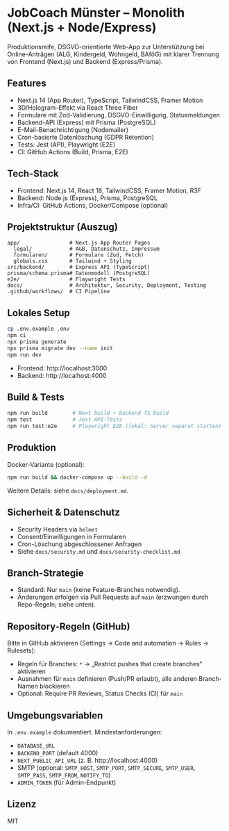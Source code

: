 # JobCoach Münster – Monolith (Next.js + Node/Express)

Produktionsreife, DSGVO-orientierte Web-App zur Unterstützung bei Online-Anträgen (ALG, Kindergeld, Wohngeld, BAföG) mit klarer Trennung von Frontend (Next.js) und Backend (Express/Prisma).

## Features
- Next.js 14 (App Router), TypeScript, TailwindCSS, Framer Motion
- 3D/Hologram-Effekt via React Three Fiber
- Formulare mit Zod-Validierung, DSGVO-Einwilligung, Statusmeldungen
- Backend-API (Express) mit Prisma (PostgreSQL)
- E-Mail-Benachrichtigung (Nodemailer)
- Cron-basierte Datenlöschung (GDPR Retention)
- Tests: Jest (API), Playwright (E2E)
- CI: GitHub Actions (Build, Prisma, E2E)

## Tech-Stack
- Frontend: Next.js 14, React 18, TailwindCSS, Framer Motion, R3F
- Backend: Node.js (Express), Prisma, PostgreSQL
- Infra/CI: GitHub Actions, Docker/Compose (optional)

## Projektstruktur (Auszug)
```
app/                # Next.js App Router Pages
  legal/            # AGB, Datenschutz, Impressum
  formularen/       # Formulare (Zod, Fetch)
  globals.css       # Tailwind + Styling
src/backend/        # Express API (TypeScript)
prisma/schema.prisma# Datenmodell (PostgreSQL)
e2e/                # Playwright Tests
docs/               # Architektur, Security, Deployment, Testing
.github/workflows/  # CI Pipeline
```

## Lokales Setup
```bash
cp .env.example .env
npm ci
npx prisma generate
npx prisma migrate dev --name init
npm run dev
```

- Frontend: http://localhost:3000
- Backend: http://localhost:4000

## Build & Tests
```bash
npm run build        # Next build + Backend TS build
npm test             # Jest API-Tests
npm run test:e2e     # Playwright E2E (lokal: Server separat starten)
```

## Produktion
Docker-Variante (optional):
```bash
npm run build && docker-compose up --build -d
```
Weitere Details: siehe `docs/deployment.md`.

## Sicherheit & Datenschutz
- Security Headers via `helmet`
- Consent/Einwilligungen in Formularen
- Cron-Löschung abgeschlossener Anfragen
- Siehe `docs/security.md` und `docs/security-checklist.md`

## Branch-Strategie
- Standard: Nur `main` (keine Feature-Branches notwendig). 
- Änderungen erfolgen via Pull Requests auf `main` (erzwungen durch Repo-Regeln; siehe unten).

## Repository-Regeln (GitHub)
Bitte in GitHub aktivieren (Settings → Code and automation → Rules → Rulesets):
- Regeln für Branches: `*` → „Restrict pushes that create branches“ aktivieren
- Ausnahmen für `main` definieren (Push/PR erlaubt), alle anderen Branch-Namen blockieren
- Optional: Require PR Reviews, Status Checks (CI) für `main`

## Umgebungsvariablen
In `.env.example` dokumentiert. Mindestanforderungen:
- `DATABASE_URL`
- `BACKEND_PORT` (default 4000)
- `NEXT_PUBLIC_API_URL` (z. B. http://localhost:4000)
- SMTP (optional: `SMTP_HOST`, `SMTP_PORT`, `SMTP_SECURE`, `SMTP_USER`, `SMTP_PASS`, `SMTP_FROM`, `NOTIFY_TO`)
- `ADMIN_TOKEN` (für Admin-Endpunkt)

## Lizenz
MIT
